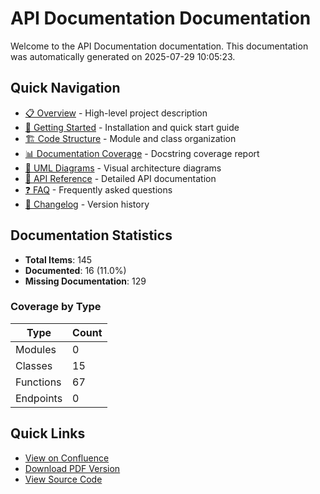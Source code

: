 # API Documentation Documentation

Welcome to the API Documentation documentation. This documentation was automatically generated on 2025-07-29 10:05:23.

## Quick Navigation

- [📋 Overview](overview.md) - High-level project description
- [🚀 Getting Started](getting_started.md) - Installation and quick start guide
- [🏗️ Code Structure](code_structure.md) - Module and class organization
- [📊 Documentation Coverage](docstring_report.md) - Docstring coverage report
- [🔗 UML Diagrams](uml_diagrams.md) - Visual architecture diagrams
- [📡 API Reference](api_reference.md) - Detailed API documentation
- [❓ FAQ](faq.md) - Frequently asked questions
- [📝 Changelog](changelog.md) - Version history

## Documentation Statistics

- **Total Items**: 145
- **Documented**: 16 (11.0%)
- **Missing Documentation**: 129

### Coverage by Type

| Type | Count |
|------|-------|
| Modules | 0 |
| Classes | 15 |
| Functions | 67 |
| Endpoints | 0 |

## Quick Links

- [View on Confluence](confluence://documentation)
- [Download PDF Version](../latex/documentation.pdf)
- [View Source Code](https://github.com/your-repo)
